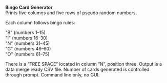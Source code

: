 <B>Bingo Card Generator</B><br>
Prints five columns and five rows of pseudo random numbers.

Each column follows bingo rules:

"B" (numbers 1–15)<br>
"I" (numbers 16–30)<br>
"N" (numbers 31–45)<br>
"G" (numbers 46–60)<br>
"O" (numbers 61–75)<br>

There is a “FREE SPACE” located in column “N”, position three. Output is a data merge ready CSV file. Number of cards generated is controlled through prompt. Command line only, no GUI.
